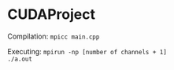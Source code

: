 # CUDAProject

Compilation: <code>mpicc main.cpp</code>

Executing: <code>mpirun -np [number of channels + 1] ./a.out</code>
